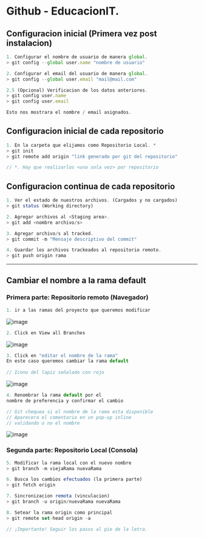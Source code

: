 # Github - EducacionIT.

## Configuracion __inicial__ (Primera vez post instalacion)

``` js
1. Configurar el nombre de usuario de manera global.
> git config --global user.name "nombre de usuario"

2. Configurar el email del usuario de manera global.
> git config --global user.email "mail@mail.com"

2.5 (Opcional) Verificacion de los datos anteriores.
> git config user.name 
> git config user.email

Esto nos mostrara el nombre / email asignados.
```

## Configuracion inicial de __cada repositorio__
``` js
1. En la carpeta que elijamos como Repositorio Local. *
> git init
> git remote add origin "link generado por git del repositorio"

// *. Hay que realizarlos <una sola vez> por repositorio
``` 

## Configuracion __continua__ de cada repositorio
``` js
1. Ver el estado de nuestros archivos. (Cargados y no cargados)
> git status (Working directory)

2. Agregar archivos al <Staging area>.
> git add <nombre archivo/s>

3. Agregar archivo/s al tracked.
> git commit -m "Mensaje descriptivo del commit"

4. Guardar los archivos trackeados al repositorio remoto.
> git push origin rama
``` 
---
## Cambiar el nombre a la rama default

### Primera parte: Repositorio remoto (Navegador)

~~~ js
1. ir a las ramas del proyecto que queremos modificar
~~~
![image](https://user-images.githubusercontent.com/120741890/213264779-61802ccd-b6ab-4fac-8c65-0ed345185172.png)

~~~ js
2. Click en View all Branches
~~~

![image](https://user-images.githubusercontent.com/120741890/213265648-34dd2291-c5cd-4489-89c2-2a2edfd91c2b.png)

~~~ js
3. Click en "editar el nombre de la rama"
En este caso queremos cambiar la rama default
 
// Icono del lapiz señalado con rojo
~~~

![image](https://user-images.githubusercontent.com/120741890/213266713-8a149401-8035-412e-8d2e-ab8a1d2a38ca.png)

~~~ js
4. Renombrar la rama default por el 
nombre de preferencia y confirmar el cambio

// Git chequea si el nombre de la rama esta disponible
// Aparecera el comentario en un pop-up inline
// validando o no el nombre

~~~

![image](https://user-images.githubusercontent.com/120741890/213267127-b660ed0f-6b2a-4f32-b287-395a94873ac4.png)

### Segunda parte: Repositorio Local (Consola)

~~~ js
5. Modificar la rama local con el nuevo nombre
> git branch -m viejaRama nuevaRama

6. Busca los cambios efectuados (la primera parte)
> git fetch origin

7. Sincronizacion remota (vinculacion)
> git branch -u origin/nuevaRama nuevaRama

8. Setear la rama origin como principal
> git remote set-head origin -a

// ¡Importante! Seguir los pasos al pie de la letra.
~~~